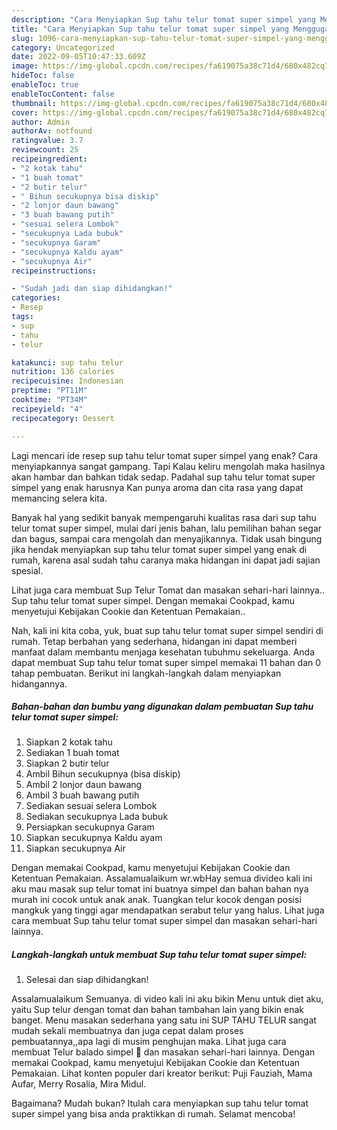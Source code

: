 ```yaml
---
description: "Cara Menyiapkan Sup tahu telur tomat super simpel yang Menggugah Selera "
title: "Cara Menyiapkan Sup tahu telur tomat super simpel yang Menggugah Selera "
slug: 1096-cara-menyiapkan-sup-tahu-telur-tomat-super-simpel-yang-menggugah-selera
category: Uncategorized
date: 2022-09-05T10:47:33.609Z
image: https://img-global.cpcdn.com/recipes/fa619075a38c71d4/680x482cq70/sup-tahu-telur-tomat-super-simpel-foto-resep-utama.jpg
hideToc: false
enableToc: true
enableTocContent: false
thumbnail: https://img-global.cpcdn.com/recipes/fa619075a38c71d4/680x482cq70/sup-tahu-telur-tomat-super-simpel-foto-resep-utama.jpg
cover: https://img-global.cpcdn.com/recipes/fa619075a38c71d4/680x482cq70/sup-tahu-telur-tomat-super-simpel-foto-resep-utama.jpg
author: Admin
authorAv: notfound
ratingvalue: 3.7
reviewcount: 25
recipeingredient:
- "2 kotak tahu"
- "1 buah tomat"
- "2 butir telur"
- " Bihun secukupnya bisa diskip"
- "2 lonjor daun bawang"
- "3 buah bawang putih"
- "sesuai selera Lombok"
- "secukupnya Lada bubuk"
- "secukupnya Garam"
- "secukupnya Kaldu ayam"
- "secukupnya Air"
recipeinstructions:

- "Sudah jadi dan siap dihidangkan!"
categories:
- Resep
tags:
- sup
- tahu
- telur

katakunci: sup tahu telur 
nutrition: 136 calories
recipecuisine: Indonesian
preptime: "PT11M"
cooktime: "PT34M"
recipeyield: "4"
recipecategory: Dessert

---
```



Lagi mencari ide resep sup tahu telur tomat super simpel yang enak? Cara menyiapkannya sangat gampang. Tapi Kalau keliru mengolah maka hasilnya akan hambar dan bahkan tidak sedap. Padahal sup tahu telur tomat super simpel yang enak harusnya Kan punya aroma dan cita rasa yang dapat memancing selera kita.


Banyak hal yang sedikit banyak mempengaruhi kualitas rasa dari sup tahu telur tomat super simpel, mulai dari jenis bahan, lalu pemilihan bahan segar dan bagus, sampai cara mengolah dan menyajikannya. Tidak usah bingung jika hendak menyiapkan sup tahu telur tomat super simpel yang enak di rumah, karena asal sudah tahu caranya maka hidangan ini dapat jadi sajian spesial.

Lihat juga cara membuat Sup Telur Tomat dan masakan sehari-hari lainnya.. Sup tahu telur tomat super simpel. Dengan memakai Cookpad, kamu menyetujui Kebijakan Cookie dan Ketentuan Pemakaian..


Nah, kali ini kita coba, yuk, buat sup tahu telur tomat super simpel sendiri di rumah. Tetap berbahan yang sederhana, hidangan ini dapat memberi manfaat dalam membantu menjaga kesehatan tubuhmu sekeluarga. Anda dapat membuat Sup tahu telur tomat super simpel memakai 11 bahan dan 0 tahap pembuatan. Berikut ini langkah-langkah dalam menyiapkan hidangannya.

<!--inarticleads1-->

##### Bahan-bahan dan bumbu yang digunakan dalam pembuatan Sup tahu telur tomat super simpel:

1. Siapkan 2 kotak tahu
1. Sediakan 1 buah tomat
1. Siapkan 2 butir telur
1. Ambil  Bihun secukupnya (bisa diskip)
1. Ambil 2 lonjor daun bawang
1. Ambil 3 buah bawang putih
1. Sediakan sesuai selera Lombok
1. Sediakan secukupnya Lada bubuk
1. Persiapkan secukupnya Garam
1. Siapkan secukupnya Kaldu ayam
1. Siapkan secukupnya Air


Dengan memakai Cookpad, kamu menyetujui Kebijakan Cookie dan Ketentuan Pemakaian. Assalamualaikum wr.wbHay semua divideo kali ini aku mau masak sup telur tomat ini buatnya simpel dan bahan bahan nya murah ini cocok untuk anak anak. Tuangkan telur kocok dengan posisi mangkuk yang tinggi agar mendapatkan serabut telur yang halus. Lihat juga cara membuat Sup tahu telur tomat super simpel dan masakan sehari-hari lainnya. 

<!--inarticleads2-->

##### Langkah-langkah untuk membuat Sup tahu telur tomat super simpel:


1. Selesai dan siap dihidangkan!

Assalamualaikum Semuanya. di video kali ini aku bikin Menu untuk diet aku, yaitu Sup telur dengan tomat dan bahan tambahan lain yang bikin enak banget. Menu masakan sederhana yang satu ini SUP TAHU TELUR sangat mudah sekali membuatnya dan juga cepat dalam proses pembuatannya,,apa lagi di musim penghujan maka. Lihat juga cara membuat Telur balado simpel 🤤 dan masakan sehari-hari lainnya. Dengan memakai Cookpad, kamu menyetujui Kebijakan Cookie dan Ketentuan Pemakaian. Lihat konten populer dari kreator berikut: Puji Fauziah, Mama Aufar, Merry Rosalia, Mira Midul. 

Bagaimana? Mudah bukan? Itulah cara menyiapkan sup tahu telur tomat super simpel yang bisa anda praktikkan di rumah. Selamat mencoba!
